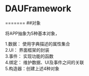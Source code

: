 # DAUFramework
=======
##对象

将APP抽象为5种基本对象，

1.数据：	使用字典描述的属性集合<br>
2.UI：		界面框架的封装<br>
3.事件：	实现功能的函数<br>
4.绑定：	维护数据、UI及事件之间的关联<br>
5.构造器：创建上述4种对象<br>


